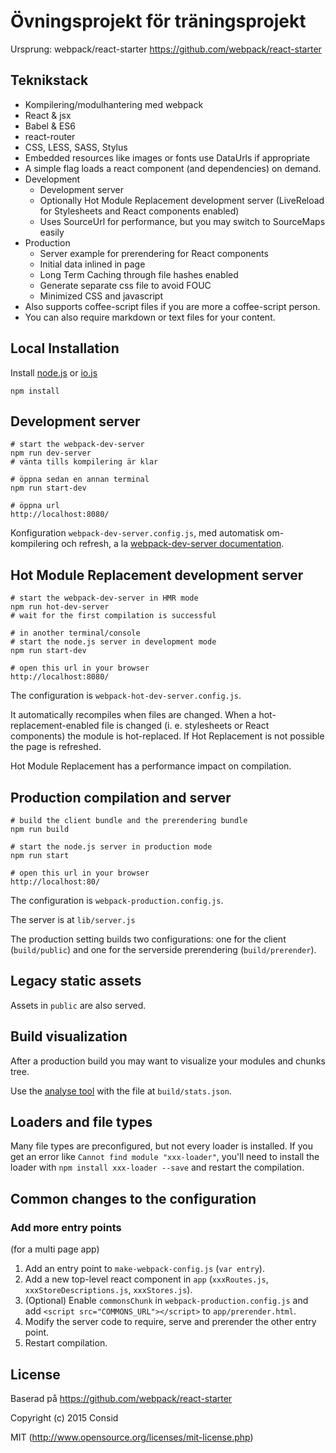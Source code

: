 # Övningsprojekt för träningsprojekt

Ursprung: webpack/react-starter
https://github.com/webpack/react-starter

## Teknikstack

* Kompilering/modulhantering med webpack
* React & jsx
* Babel & ES6
* react-router
* CSS, LESS, SASS, Stylus
* Embedded resources like images or fonts use DataUrls if appropriate
* A simple flag loads a react component (and dependencies) on demand.
* Development
  * Development server
  * Optionally Hot Module Replacement development server (LiveReload for Stylesheets and React components enabled)
  * Uses SourceUrl for performance, but you may switch to SourceMaps easily
* Production
  * Server example for prerendering for React components
  * Initial data inlined in page
  * Long Term Caching through file hashes enabled
  * Generate separate css file to avoid FOUC
  * Minimized CSS and javascript
* Also supports coffee-script files if you are more a coffee-script person.
* You can also require markdown or text files for your content.

## Local Installation

Install [node.js](https://nodejs.org) or [io.js](https://iojs.org)

``` text
npm install
```

## Development server

``` text
# start the webpack-dev-server
npm run dev-server
# vänta tills kompilering är klar

# öppna sedan en annan terminal
npm run start-dev

# öppna url
http://localhost:8080/
```

Konfiguration `webpack-dev-server.config.js`, med automatisk om-kompilering och refresh,
a la [webpack-dev-server documentation](http://webpack.github.io/docs/webpack-dev-server.html).


## Hot Module Replacement development server

``` text
# start the webpack-dev-server in HMR mode
npm run hot-dev-server
# wait for the first compilation is successful

# in another terminal/console
# start the node.js server in development mode
npm run start-dev

# open this url in your browser
http://localhost:8080/
```

The configuration is `webpack-hot-dev-server.config.js`.

It automatically recompiles when files are changed. When a hot-replacement-enabled file is changed (i. e. stylesheets or React components) the module is hot-replaced. If Hot Replacement is not possible the page is refreshed.

Hot Module Replacement has a performance impact on compilation.


## Production compilation and server

``` text
# build the client bundle and the prerendering bundle
npm run build

# start the node.js server in production mode
npm run start

# open this url in your browser
http://localhost:80/
```

The configuration is `webpack-production.config.js`.

The server is at `lib/server.js`

The production setting builds two configurations: one for the client (`build/public`) and one for the serverside prerendering (`build/prerender`).


## Legacy static assets

Assets in `public` are also served.


## Build visualization

After a production build you may want to visualize your modules and chunks tree.

Use the [analyse tool](http://webpack.github.io/analyse/) with the file at `build/stats.json`.


## Loaders and file types

Many file types are preconfigured, but not every loader is installed. If you get an error like `Cannot find module "xxx-loader"`, you'll need to install the loader with `npm install xxx-loader --save` and restart the compilation.


## Common changes to the configuration

### Add more entry points

(for a multi page app)

1. Add an entry point to `make-webpack-config.js` (`var entry`).
2. Add a new top-level react component in `app` (`xxxRoutes.js`, `xxxStoreDescriptions.js`, `xxxStores.js`).
3. (Optional) Enable `commonsChunk` in `webpack-production.config.js` and add `<script src="COMMONS_URL"></script>` to `app/prerender.html`.
4. Modify the server code to require, serve and prerender the other entry point.
5. Restart compilation.

## License

Baserad på https://github.com/webpack/react-starter

Copyright (c) 2015 Consid

MIT (http://www.opensource.org/licenses/mit-license.php)
